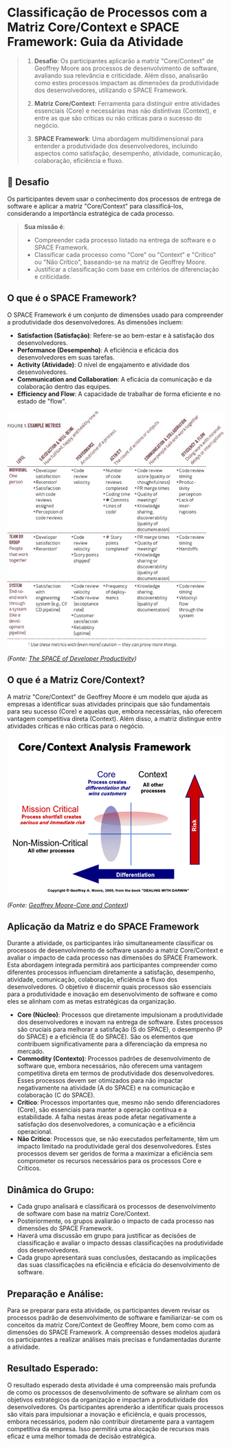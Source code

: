 # Classificação de Processos com a Matriz Core/Context e SPACE Framework: Guia da Atividade

> 1. **Desafio**: Os participantes aplicarão a matriz "Core/Context" de Geoffrey Moore aos processos de desenvolvimento de software, avaliando sua relevância e criticidade. Além disso, analisarão como estes processos impactam as dimensões da produtividade dos desenvolvedores, utilizando o SPACE Framework.
> 
> 2. **Matriz Core/Context**: Ferramenta para distinguir entre atividades essenciais (Core) e necessárias mas não distintivas (Context), e entre as que são críticas ou não críticas para o sucesso do negócio.
> 
> 3. **SPACE Framework**: Uma abordagem multidimensional para entender a produtividade dos desenvolvedores, incluindo aspectos como satisfação, desempenho, atividade, comunicação, colaboração, eficiência e fluxo.

## 🚀 Desafio
Os participantes devem usar o conhecimento dos processos de entrega de software e aplicar a matriz "Core/Context" para classificá-los, considerando a importância estratégica de cada processo.

> **Sua missão é**:
> - Compreender cada processo listado na entrega de software e o SPACE Framework.
> - Classificar cada processo como "Core" ou "Context" e "Crítico" ou "Não Crítico", baseando-se na matriz de Geoffrey Moore.
> - Justificar a classificação com base em critérios de diferenciação e criticidade.

## O que é o SPACE Framework?
O SPACE Framework é um conjunto de dimensões usado para compreender a produtividade dos desenvolvedores. As dimensões incluem:
- **Satisfaction (Satisfação)**: Refere-se ao bem-estar e à satisfação dos desenvolvedores.
- **Performance (Desempenho)**: A eficiência e eficácia dos desenvolvedores em suas tarefas.
- **Activity (Atividade)**: O nível de engajamento e atividade dos desenvolvedores.
- **Communication and Collaboration**: A eficácia da comunicação e da colaboração dentro das equipes.
- **Efficiency and Flow**: A capacidade de trabalhar de forma eficiente e no estado de "flow".

![Métricas do SPACE Framework](../../images/space_framework.jpeg)

*(Fonte: [The SPACE of Developer Productivity](https://queue.acm.org/detail.cfm?id=3454124))*

## O que é a Matriz Core/Context?
A matriz "Core/Context" de Geoffrey Moore é um modelo que ajuda as empresas a identificar suas atividades principais que são fundamentais para seu sucesso (Core) e aquelas que, embora necessárias, não oferecem vantagem competitiva direta (Context). Além disso, a matriz distingue entre atividades críticas e não críticas para o negócio.

![Core-Context Matrix](../../images/core-context.png)

*(Fonte: [Geoffrey Moore-Core and Context](https://www.youtube.com/watch?v=emQ2innvuPo))*

## Aplicação da Matriz e do SPACE Framework
Durante a atividade, os participantes irão simultaneamente classificar os processos de desenvolvimento de software usando a matriz Core/Context e avaliar o impacto de cada processo nas dimensões do SPACE Framework. Esta abordagem integrada permitirá aos participantes compreender como diferentes processos influenciam diretamente a satisfação, desempenho, atividade, comunicação, colaboração, eficiência e fluxo dos desenvolvedores. O objetivo é discernir quais processos são essenciais para a produtividade e inovação em desenvolvimento de software e como eles se alinham com as metas estratégicas da organização.

- **Core (Núcleo)**: Processos que diretamente impulsionam a produtividade dos desenvolvedores e inovam na entrega de software. Estes processos são cruciais para melhorar a satisfação (S do SPACE), o desempenho (P do SPACE) e a eficiência (E do SPACE). São os elementos que contribuem significativamente para a diferenciação da empresa no mercado.
- **Commodity (Contexto)**: Processos padrões de desenvolvimento de software que, embora necessários, não oferecem uma vantagem competitiva direta em termos de produtividade dos desenvolvedores. Esses processos devem ser otimizados para não impactar negativamente na atividade (A do SPACE) e na comunicação e colaboração (C do SPACE).
- **Crítico**: Processos importantes que, mesmo não sendo diferenciadores (Core), são essenciais para manter a operação contínua e a estabilidade. A falha nestas áreas pode afetar negativamente a satisfação dos desenvolvedores, a comunicação e a eficiência operacional.
- **Não Crítico**: Processos que, se não executados perfeitamente, têm um impacto limitado na produtividade geral dos desenvolvedores. Estes processos devem ser geridos de forma a maximizar a eficiência sem comprometer os recursos necessários para os processos Core e Críticos.

## Dinâmica do Grupo:
- Cada grupo analisará e classificará os processos de desenvolvimento de software com base na matriz Core/Context.
- Posteriormente, os grupos avaliarão o impacto de cada processo nas dimensões do SPACE Framework.
- Haverá uma discussão em grupo para justificar as decisões de classificação e avaliar o impacto dessas classificações na produtividade dos desenvolvedores.
- Cada grupo apresentará suas conclusões, destacando as implicações das suas classificações na eficiência e eficácia do desenvolvimento de software.

## Preparação e Análise:
Para se preparar para esta atividade, os participantes devem revisar os processos padrão de desenvolvimento de software e familiarizar-se com os conceitos da matriz Core/Context de Geoffrey Moore, bem como com as dimensões do SPACE Framework. A compreensão desses modelos ajudará os participantes a realizar análises mais precisas e fundamentadas durante a atividade.

## Resultado Esperado:
O resultado esperado desta atividade é uma compreensão mais profunda de como os processos de desenvolvimento de software se alinham com os objetivos estratégicos da organização e impactam a produtividade dos desenvolvedores. Os participantes aprenderão a identificar quais processos são vitais para impulsionar a inovação e eficiência, e quais processos, embora necessários, podem não contribuir diretamente para a vantagem competitiva da empresa. Isso permitirá uma alocação de recursos mais eficaz e uma melhor tomada de decisão estratégica.


